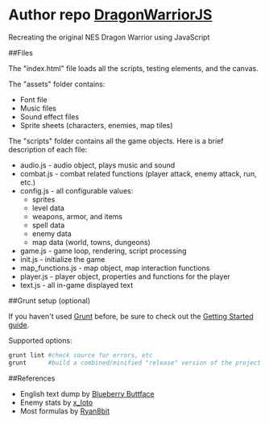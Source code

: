 Author repo [DragonWarriorJS](https://github.com/MartyHimmel/DragonWarriorJS)
===============

Recreating the original NES Dragon Warrior using JavaScript

##Files

The "index.html" file loads all the scripts, testing elements, and the canvas.

The "assets" folder contains:
* Font file
* Music files
* Sound effect files
* Sprite sheets (characters, enemies, map tiles)

The "scripts" folder contains all the game objects. Here is a brief description
of each file:
* audio.js - audio object, plays music and sound
* combat.js - combat related functions (player attack, enemy attack, run, etc.)
* config.js - all configurable values:
    * sprites
    * level data
    * weapons, armor, and items
    * spell data
    * enemy data
    * map data (world, towns, dungeons)
* game.js - game loop, rendering, script processing
* init.js - initialize the game
* map_functions.js - map object, map interaction functions
* player.js - player object, properties and functions for the player
* text.js - all in-game displayed text

##Grunt setup (optional)

If you haven't used [Grunt](http://gruntjs.com/) before, be sure to check out the [Getting Started guide](http://gruntjs.com/getting-started).

Supported options:

```bash
grunt lint #check source for errors, etc
grunt      #build a combined/minified "release" version of the project
```

##References
* English text dump by [Blueberry Buttface](http://www.gamefaqs.com/nes/563408-dragon-warrior/faqs/54647)
* Enemy stats by [x_loto](http://www.gamefaqs.com/nes/563408-dragon-warrior/faqs/69121)
* Most formulas by [Ryan8bit](http://www.gamefaqs.com/nes/563408-dragon-warrior/faqs/61640)
